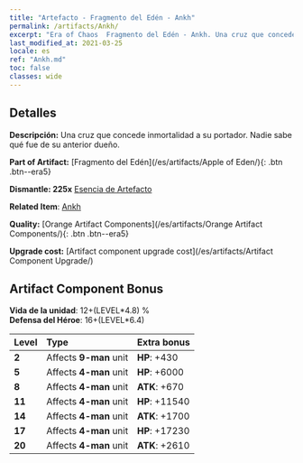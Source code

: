 ```yaml
---
title: "Artefacto - Fragmento del Edén - Ankh"
permalink: /artifacts/Ankh/
excerpt: "Era of Chaos  Fragmento del Edén - Ankh. Una cruz que concede inmortalidad a su portador. Nadie sabe qué fue de su anterior dueño."
last_modified_at: 2021-03-25
locale: es
ref: "Ankh.md"
toc: false
classes: wide
---
```




## Detalles

 **Descripción:** Una cruz que concede inmortalidad a su portador. Nadie sabe qué fue de su anterior dueño.

 **Part of Artifact:** [Fragmento del Edén](/es/artifacts/Apple of Eden/){: .btn .btn--era5}

 **Dismantle: 225x** [Esencia de Artefacto](/es/Items/con_905/)

 **Related Item**: [Ankh](/es/Items/art_184/)

 **Quality:** [Orange Artifact Components](/es/artifacts/Orange Artifact Components/){: .btn .btn--era5}

 **Upgrade cost:** [Artifact component upgrade cost](/es/artifacts/Artifact Component Upgrade/)

## Artifact Component Bonus

  **Vida de la unidad**: 12+(LEVEL\*4.8) %<br/>**Defensa del Héroe**: 16+(LEVEL\*6.4)

  |  Level  | Type |    Extra bonus  | 
  |:--------|:-----|:----------------| 
  | **2** | Affects **9-man** unit | **HP**: +430 | 
  | **5** | Affects **4-man** unit | **HP**: +6000 | 
  | **8** | Affects **4-man** unit | **ATK**: +670 | 
  | **11** | Affects **4-man** unit | **HP**: +11540 | 
  | **14** | Affects **4-man** unit | **ATK**: +1700 | 
  | **17** | Affects **4-man** unit | **HP**: +17230 | 
  | **20** | Affects **4-man** unit | **ATK**: +2610 | 
